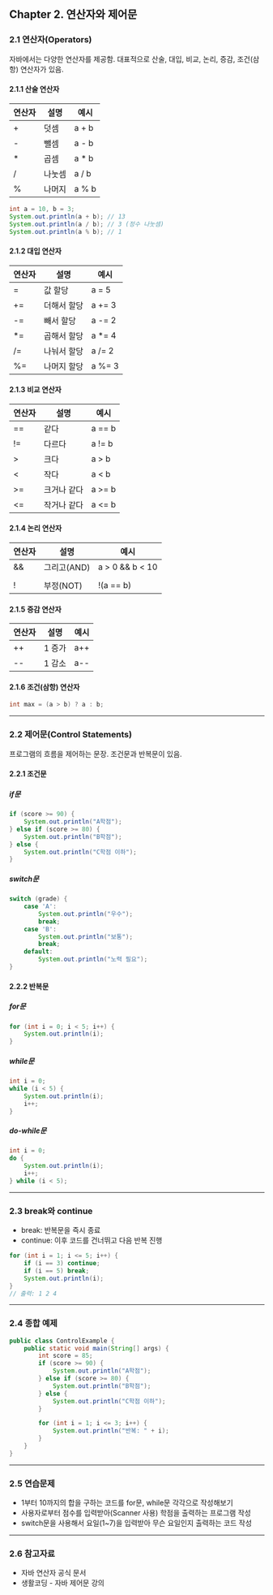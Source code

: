 ## Chapter 2. 연산자와 제어문

### 2.1 연산자(Operators)

자바에서는 다양한 연산자를 제공함. 대표적으로 산술, 대입, 비교, 논리, 증감, 조건(삼항) 연산자가 있음.

#### 2.1.1 산술 연산자

| 연산자 | 설명   | 예시    |
| ------ | ------ | ------- |
| +      | 덧셈   | a + b   |
| -      | 뺄셈   | a - b   |
| *      | 곱셈   | a * b   |
| /      | 나눗셈 | a / b   |
| %      | 나머지 | a % b   |

```java
int a = 10, b = 3;
System.out.println(a + b); // 13
System.out.println(a / b); // 3 (정수 나눗셈)
System.out.println(a % b); // 1 

```

#### 2.1.2 대입 연산자

| 연산자 | 설명        | 예시    |
| ------ | ----------- | ------- |
| =      | 값 할당     | a = 5   |
| +=     | 더해서 할당 | a += 3  |
| -=     | 빼서 할당   | a -= 2  |
| *=     | 곱해서 할당 | a *= 4  |
| /=     | 나눠서 할당 | a /= 2  |
| %=     | 나머지 할당 | a %= 3  |

#### 2.1.3 비교 연산자

| 연산자 | 설명        | 예시    |
| ------ | ----------- | ------- |
| ==     | 같다        | a == b  |
| !=     | 다르다      | a != b  |
| >      | 크다        | a > b   |
| <      | 작다        | a < b   |
| >=     | 크거나 같다 | a >= b  |
| <=     | 작거나 같다 | a <= b  |

#### 2.1.4 논리 연산자

| 연산자 | 설명         | 예시              |
| ------ | ------------ | ----------------- |
| &&     | 그리고(AND)  | a > 0 && b < 10   |
| ||     | 또는(OR)     | a > 0 || b < 0    |
| !      | 부정(NOT)    | !(a == b)         |

#### 2.1.5 증감 연산자

| 연산자 | 설명   | 예시  |
| ------ | ------ | ----- |
| ++     | 1 증가 | a++   |
| --     | 1 감소 | a--   |

#### 2.1.6 조건(삼항) 연산자
```java
int max = (a > b) ? a : b;
```
---

### 2.2 제어문(Control Statements)

프로그램의 흐름을 제어하는 문장. 조건문과 반복문이 있음.

#### 2.2.1 조건문

##### if문
```java
if (score >= 90) {
    System.out.println("A학점");
} else if (score >= 80) {
    System.out.println("B학점");
} else {
    System.out.println("C학점 이하");
}
```

##### switch문
```java
switch (grade) {
    case 'A':
        System.out.println("우수");
        break;
    case 'B':
        System.out.println("보통");
        break;
    default:
        System.out.println("노력 필요");
}
```

#### 2.2.2 반복문

##### for문
```java
for (int i = 0; i < 5; i++) {
    System.out.println(i);
}
```
##### while문
```java
int i = 0;
while (i < 5) {
    System.out.println(i);
    i++;
}
```
##### do-while문
```java
int i = 0;
do {
    System.out.println(i);
    i++;
} while (i < 5);
```
---

### 2.3 break와 continue

- break: 반복문을 즉시 종료
- continue: 이후 코드를 건너뛰고 다음 반복 진행
```java
for (int i = 1; i <= 5; i++) {
    if (i == 3) continue;
    if (i == 5) break;
    System.out.println(i);
}
// 출력: 1 2 4
```
---

### 2.4 종합 예제
```java
public class ControlExample {
    public static void main(String[] args) {
        int score = 85;
        if (score >= 90) {
            System.out.println("A학점");
        } else if (score >= 80) {
            System.out.println("B학점");
        } else {
            System.out.println("C학점 이하");
        }

        for (int i = 1; i <= 3; i++) {
            System.out.println("반복: " + i);
        }
    }
}
```
---

### 2.5 연습문제

- 1부터 10까지의 합을 구하는 코드를 for문, while문 각각으로 작성해보기
- 사용자로부터 점수를 입력받아(Scanner 사용) 학점을 출력하는 프로그램 작성
- switch문을 사용해서 요일(1~7)을 입력받아 무슨 요일인지 출력하는 코드 작성

---

### 2.6 참고자료

- 자바 연산자 공식 문서  
- 생활코딩 - 자바 제어문 강의
